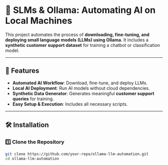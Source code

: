 # 🚀 SLMs & Ollama: Automating AI on Local Machines

This project automates the process of **downloading, fine-tuning, and deploying small language models (LLMs) using Ollama**. It includes a **synthetic customer support dataset** for training a chatbot or classification model.

---

## 📌 Features
- **Automated AI Workflow**: Download, fine-tune, and deploy LLMs.
- **Local AI Deployment**: Run AI models without cloud dependencies.
- **Synthetic Data Generator**: Generates meaningful **customer support queries** for training.
- **Easy Setup & Execution**: Includes all necessary scripts.

---

## 🛠️ Installation

### **1️⃣ Clone the Repository**
```bash
git clone https://github.com/your-repo/ollama-llm-automation.git
cd ollama-llm-automation
